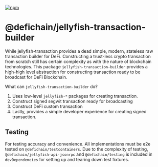 [![npm](https://img.shields.io/npm/v/@defichain/jellyfish-transaction-builder)](https://www.npmjs.com/package/@defichain/jellyfish-transaction-builder/v/latest)

# @defichain/jellyfish-transaction-builder

While jellyfish-transaction provides a dead simple, modern, stateless raw transaction builder for DeFi. Constructing a
trust-less crypto transaction from scratch still has certain complexity as with the nature of blockchain technologies.
This package `jellyfish-transaction-builder` provides a high-high level abstraction for constructing transaction ready
to be broadcast for DeFi Blockchain.

What can `jellyfish-transaction-builder` do?

1. Uses low-level `jellyfish-*` packages for creating transaction.
2. Construct signed segwit transaction ready for broadcasting
3. Construct DeFi custom transaction
4. Lastly, provides a simple developer experience for creating signed transaction.

## Testing

For testing accuracy and convenience. All implementations must be e2e tested on `@defichain/testcontainers`. Due to the
complexity of testing, `@defichain/jellyfish-api-jsonrpc` and `@defichain/testing` is included in `devDependencies` for
setting up and tearing down test fixtures.
